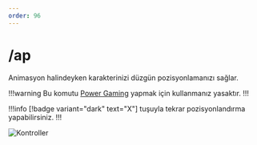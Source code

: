 ```yaml
---
order: 96
---
```


# /ap

Animasyon halindeyken karakterinizi düzgün pozisyonlamanızı sağlar.

!!!warning
Bu komutu [Power Gaming](/rules/power-gaming.md) yapmak için kullanmanız yasaktır.
!!!

!!!info
[!badge variant="dark" text="X"] tuşuyla tekrar pozisyonlandırma yapabilirsiniz.
!!!

![Kontroller](https://cdn.eightbornv.com/2025/05/11/12-57-54_1765737872.jpg)
